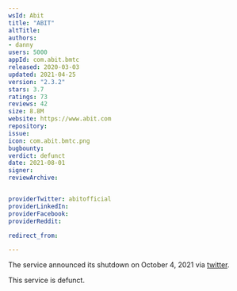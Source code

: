 ```yaml
---
wsId: Abit
title: "ABIT"
altTitle: 
authors:
- danny
users: 5000
appId: com.abit.bmtc
released: 2020-03-03
updated: 2021-04-25
version: "2.3.2"
stars: 3.7
ratings: 73
reviews: 42
size: 8.8M
website: https://www.abit.com
repository: 
issue: 
icon: com.abit.bmtc.png
bugbounty: 
verdict: defunct
date: 2021-08-01
signer: 
reviewArchive:


providerTwitter: abitofficial
providerLinkedIn: 
providerFacebook: 
providerReddit: 

redirect_from:

---
```



The service announced its shutdown on October 4, 2021 via [twitter](https://twitter.com/abitofficial/status/1445005276071952384). 

This service is defunct. 
